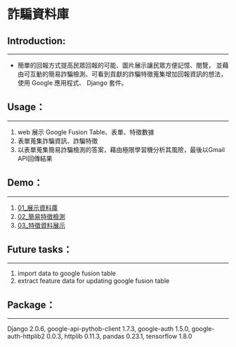 # 詐騙資料庫



## Introduction:
---
- 簡單的回報方式提高民眾回報的可能、圖片展示讓民眾方便記憶、閱覽， 並藉由可互動的簡易詐騙檢測、可看到貢獻的詐騙特徵蒐集增加回報資訊的想法， 使用 Google 應用程式、 Django 套件。



## Usage：
---
1. web 展示 Google Fusion Table、表單、特徵數據
2. 表單蒐集詐騙資訊、詐騙特徵
3. 以表單蒐集簡易詐騙檢測的答案，藉由極限學習機分析其風險，最後以Gmail API回傳結果



## Demo：
---
1. [01_展示資料庫](https://drive.google.com/open?id=1SDVWOlbnk_vB1RnE_KrTPCTr_q1b4SMO)
2. [02_簡易特徵檢測](https://drive.google.com/open?id=1AjuRq_o3VXeszJvYx_eV8QRPAG3dlyQT)
3. [03_特徵資料展示](https://drive.google.com/open?id=1kXVh3qSSJeo_guKpnZqzUi5hp3aF7HGw)



## Future tasks：
---
1. import data to google fusion table
2. extract feature data for updating google fusion table



## Package：
---
Django 2.0.6, google-api-pythob-client 1.7.3, google-auth 1.5.0, google-auth-httplib2 0.0.3, httplib 0.11.3, pandas 0.23.1, tensorflow 1.8.0
